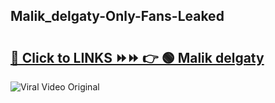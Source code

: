 
 ## Malik_delgaty-Only-Fans-Leaked

# <h2><a href="https://clipsfans.com/Malik_delgaty&ref=git">🔗 Click to LINKS ⏩⏩ 👉 🟢 Malik delgaty </a></h2>

<a href="https://clipsfans.com/Malik_delgaty&ref=git" rel="nofollow" data-target="animated-image.originalLink"><img src="https://i.ibb.co.com/xMMVF88/686577567.gif" alt="Viral Video Original" style="max-width: 100%; display: inline-block;" data-target="animated-image.originalImage"></a>
